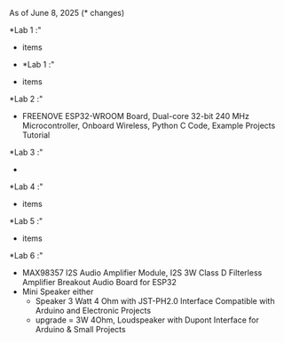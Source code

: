 
As of June 8, 2025 (* changes)

*Lab 1 :"

  - items

  - *Lab 1 :"

  - items

*Lab 2 :"

  - FREENOVE ESP32-WROOM Board, Dual-core 32-bit 240 MHz Microcontroller, Onboard Wireless, Python C Code, Example Projects Tutorial



*Lab 3 :"

  - 


*Lab 4 :"

  - items


*Lab 5 :"

  - items

*Lab 6 :"

  - MAX98357 I2S Audio Amplifier Module, I2S 3W Class D Filterless Amplifier Breakout Audio Board for ESP32
  - Mini Speaker either
    - Speaker 3 Watt 4 Ohm with JST-PH2.0 Interface Compatible with Arduino and Electronic Projects
    - upgrade = 3W 4Ohm, Loudspeaker with Dupont Interface for Arduino & Small Projects

